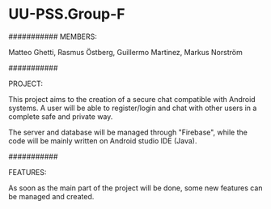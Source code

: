 # UU-PSS.Group-F

###########
MEMBERS:

Matteo Ghetti, Rasmus Östberg, Guillermo Martinez, Markus Norström

###########

PROJECT:

This project aims to the creation of a secure chat compatible with Android systems. A user will be able to register/login and chat with other users in a complete safe and private way.

The server and database will be managed through "Firebase", while the code will be mainly written on Android studio IDE (Java).

###########

FEATURES:

As soon as the main part of the project will be done, some new features can be managed and created.
